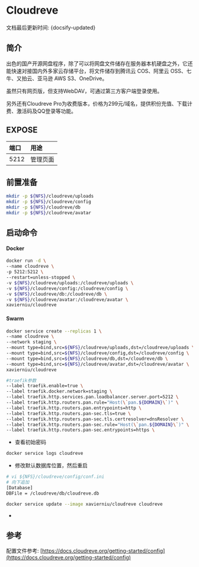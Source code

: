 # Cloudreve

文档最后更新时间: {docsify-updated}

## 简介

出色的国产开源网盘程序，除了可以将网盘文件储存在服务器本机硬盘之外，它还能快速对接国内外多家云存储平台，将文件储存到腾讯云 COS、阿里云 OSS、七牛、又拍云、亚马逊 AWS S3、OneDrive。

虽然只有网页版，但支持WebDAV，可通过第三方客户端登录使用。

另外还有Cloudreve Pro为收费版本，价格为299元/域名，提供积份充值、下载计费、激活码及QQ登录等功能。

## EXPOSE

| 端口 | 用途 |
| :--- | :--- |
| 5212 | 管理页面 |



## 前置准备

```bash
mkdir -p ${NFS}/cloudreve/uploads
mkdir -p ${NFS}/cloudreve/config
mkdir -p ${NFS}/cloudreve/db
mkdir -p ${NFS}/cloudreve/avatar
```

## 启动命令

<!-- tabs:start -->
#### **Docker**
```bash
docker run -d \
--name cloudreve \
-p 5212:5212 \
--restart=unless-stopped \
-v ${NFS}/cloudreve/uploads:/cloudreve/uploads \
-v ${NFS}/cloudreve/config:/cloudreve/config \
-v ${NFS}/cloudreve/db:/cloudreve/db \
-v ${NFS}/cloudreve/avatar:/cloudreve/avatar \
xavierniu/cloudreve
```


#### **Swarm**
```bash
docker service create --replicas 1 \
--name cloudreve \
--network staging \
--mount type=bind,src=${NFS}/cloudreve/uploads,dst=/cloudreve/uploads \
--mount type=bind,src=${NFS}/cloudreve/config,dst=/cloudreve/config \
--mount type=bind,src=${NFS}/cloudreve/db,dst=/cloudreve/db \
--mount type=bind,src=${NFS}/cloudreve/avatar,dst=/cloudreve/avatar \
xavierniu/cloudreve

#traefik参数
--label traefik.enable=true \
--label traefik.docker.network=staging \
--label traefik.http.services.pan.loadbalancer.server.port=5212 \
--label traefik.http.routers.pan.rule="Host(\`pan.${DOMAIN}\`)" \
--label traefik.http.routers.pan.entrypoints=http \
--label traefik.http.routers.pan-sec.tls=true \
--label traefik.http.routers.pan-sec.tls.certresolver=dnsResolver \
--label traefik.http.routers.pan-sec.rule="Host(\`pan.${DOMAIN}\`)" \
--label traefik.http.routers.pan-sec.entrypoints=https \
```

<!-- tabs:end -->

* 查看初始密码

```bash
docker service logs cloudreve
```

* 修改默认数据库位置，然后重启

```bash
# vi ${NFS}/cloudreve/config/conf.ini
# 向下追加
[Database]
DBFile = /cloudreve/db/cloudreve.db

docker service update --image xavierniu/cloudreve cloudreve
```

* 
## 参考

配置文件参考: [https://docs.cloudreve.org/getting-started/config](https://docs.cloudreve.org/getting-started/config)

